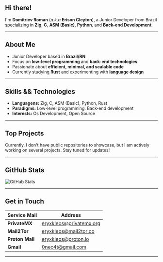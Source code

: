 ## Hi there!
I'm **Domitriev Roman** (*a.k.a* **Erison Cleyton**), a Junior Developer from Brazil specializing in **Zig**, **C**, **ASM (Basic)**, **Python**, and **Back-end Development**.

---

## About Me
* Junior Developer based in **Brazil/RN**
* Focus on **low-level programming** and **back-end technologies**
* Passionate about **efficient, minimal, and scalable code**
* Currently studying **Rust** and experimenting with **language design**

---

## Skills && Technologies

* **Languagens:** Zig, C, ASM (Basic), Python, Rust
* **Paradigms:** Low-level programming. Back-end development
* **Interests:** Os Development, Open Source

---

## Top Projects

Currently, I don't have public repositories to showcase, but I am actively working on several projects. Stay tuned for updates!

---

## GitHub Stats
![GitHub Stats](https://github-readme-stats.vercel.app/api?username=dev-erison\&show_icons=true\&theme=radical)

---

## Get in Touch

| Service Mail     | Address                                                  |
|------------------|----------------------------------------------------------|
| **PrivateMX**    | [eryxkleos@privatemx.org](mailto:eryxkleos@privatemx.org)|
| **Mail2Tor**     | [eryxkleos@mail2tor.co](mailto:eryxkleos@mail2tor.co)    |
| **Proton Mail**  | [eryxkleos@proton.io](mailto:eryxkleos@proton.io)        |
| **Gmail**        | [0nec4t@gmail.com](mailto:eryxkleos@gmail.com)           |

---
